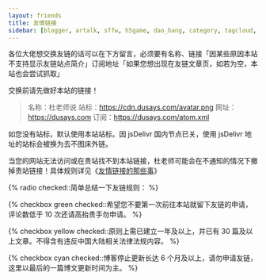 ```yaml
---
layout: friends
title: 友情链接
sidebar: [blogger, artalk, sffw, h5game, dao_hang, category, tagcloud, webinfo, bwbak, heisibak, dulaoshi, chat]
---
```


各位大佬想交换友链的话可以在下方留言，必须要有名称、链接「因某些原因本站不支持显示友链站点简介」订阅地址「如果您想出现在友链文章页，如若为空，本站也会尝试抓取」

交换前请先做好本站的链接！

<!-- more -->

> 名称：杜老师说
站标：https://cdn.dusays.com/avatar.png
网址：https://dusays.com
订阅：https://dusays.com/atom.xml

如您没有站标，默认使用本站站标。因 jsDelivr 国内节点已关，使用 jsDelivr 地址的站标会被换为去不图床外链。

当您的网站无法访问或在贵站找不到本站链接，杜老师可能会在不通知的情况下撤掉贵站链接！具体规则详见《[友情链接的那些事](https://dusays.com/634/)》

{% radio checked::简单总结一下友链规则： %}

{% checkbox green checked::希望您不要第一次前往本站就留下友链的申请，评论数低于 10 次还请高抬贵手勿申请。 %}

{% checkbox yellow checked::原则上需已建立一年及以上，并已有 30 篇及以上文章。不得含有违反中国大陆相关法律法规内容。 %}

{% checkbox cyan checked::博客停止更新长达 6 个月及以上，请勿申请友链，这里以最后的一篇博文更新时间为主。 %}